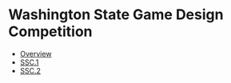 # Washington State Game Design Competition

* [Overview][]
* [SSC.1][]
* [SSC.2][]

[overview]: <overview>
[SSC.1]: <SSC.1-teams>
[SSC.2]: <>
